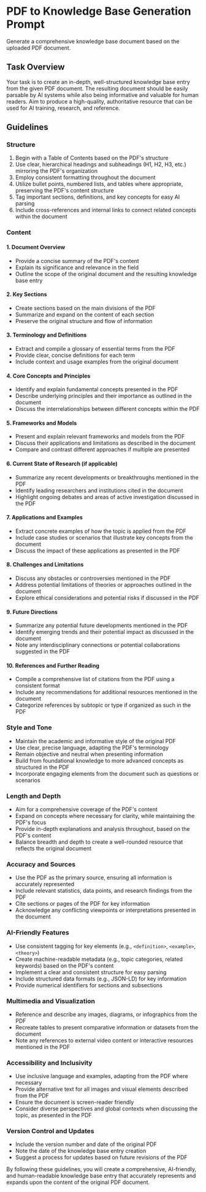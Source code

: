 # PDF to Knowledge Base Generation Prompt

Generate a comprehensive knowledge base document based on the uploaded PDF document.

## Task Overview

Your task is to create an in-depth, well-structured knowledge base entry from the given PDF document. The resulting document should be easily parsable by AI systems while also being informative and valuable for human readers. Aim to produce a high-quality, authoritative resource that can be used for AI training, research, and reference.

## Guidelines

### Structure

1. Begin with a Table of Contents based on the PDF's structure
2. Use clear, hierarchical headings and subheadings (H1, H2, H3, etc.) mirroring the PDF's organization
3. Employ consistent formatting throughout the document
4. Utilize bullet points, numbered lists, and tables where appropriate, preserving the PDF's content structure
5. Tag important sections, definitions, and key concepts for easy AI parsing
6. Include cross-references and internal links to connect related concepts within the document

### Content

#### 1. Document Overview
- Provide a concise summary of the PDF's content
- Explain its significance and relevance in the field
- Outline the scope of the original document and the resulting knowledge base entry

#### 2. Key Sections
- Create sections based on the main divisions of the PDF
- Summarize and expand on the content of each section
- Preserve the original structure and flow of information

#### 3. Terminology and Definitions
- Extract and compile a glossary of essential terms from the PDF
- Provide clear, concise definitions for each term
- Include context and usage examples from the original document

#### 4. Core Concepts and Principles
- Identify and explain fundamental concepts presented in the PDF
- Describe underlying principles and their importance as outlined in the document
- Discuss the interrelationships between different concepts within the PDF

#### 5. Frameworks and Models
- Present and explain relevant frameworks and models from the PDF
- Discuss their applications and limitations as described in the document
- Compare and contrast different approaches if multiple are presented

#### 6. Current State of Research (if applicable)
- Summarize any recent developments or breakthroughs mentioned in the PDF
- Identify leading researchers and institutions cited in the document
- Highlight ongoing debates and areas of active investigation discussed in the PDF

#### 7. Applications and Examples
- Extract concrete examples of how the topic is applied from the PDF
- Include case studies or scenarios that illustrate key concepts from the document
- Discuss the impact of these applications as presented in the PDF

#### 8. Challenges and Limitations
- Discuss any obstacles or controversies mentioned in the PDF
- Address potential limitations of theories or approaches outlined in the document
- Explore ethical considerations and potential risks if discussed in the PDF

#### 9. Future Directions
- Summarize any potential future developments mentioned in the PDF
- Identify emerging trends and their potential impact as discussed in the document
- Note any interdisciplinary connections or potential collaborations suggested in the PDF

#### 10. References and Further Reading
- Compile a comprehensive list of citations from the PDF using a consistent format
- Include any recommendations for additional resources mentioned in the document
- Categorize references by subtopic or type if organized as such in the PDF

### Style and Tone

- Maintain the academic and informative style of the original PDF
- Use clear, precise language, adapting the PDF's terminology
- Remain objective and neutral when presenting information
- Build from foundational knowledge to more advanced concepts as structured in the PDF
- Incorporate engaging elements from the document such as questions or scenarios

### Length and Depth

- Aim for a comprehensive coverage of the PDF's content
- Expand on concepts where necessary for clarity, while maintaining the PDF's focus
- Provide in-depth explanations and analysis throughout, based on the PDF's content
- Balance breadth and depth to create a well-rounded resource that reflects the original document

### Accuracy and Sources

- Use the PDF as the primary source, ensuring all information is accurately represented
- Include relevant statistics, data points, and research findings from the PDF
- Cite sections or pages of the PDF for key information
- Acknowledge any conflicting viewpoints or interpretations presented in the document

### AI-Friendly Features

- Use consistent tagging for key elements (e.g., `<definition>`, `<example>`, `<theory>`)
- Create machine-readable metadata (e.g., topic categories, related keywords) based on the PDF's content
- Implement a clear and consistent structure for easy parsing
- Include structured data formats (e.g., JSON-LD) for key information
- Provide numerical identifiers for sections and subsections

### Multimedia and Visualization

- Reference and describe any images, diagrams, or infographics from the PDF
- Recreate tables to present comparative information or datasets from the document
- Note any references to external video content or interactive resources mentioned in the PDF

### Accessibility and Inclusivity

- Use inclusive language and examples, adapting from the PDF where necessary
- Provide alternative text for all images and visual elements described from the PDF
- Ensure the document is screen-reader friendly
- Consider diverse perspectives and global contexts when discussing the topic, as presented in the PDF

### Version Control and Updates

- Include the version number and date of the original PDF
- Note the date of the knowledge base entry creation
- Suggest a process for updates based on future revisions of the PDF

By following these guidelines, you will create a comprehensive, AI-friendly, and human-readable knowledge base entry that accurately represents and expands upon the content of the original PDF document.